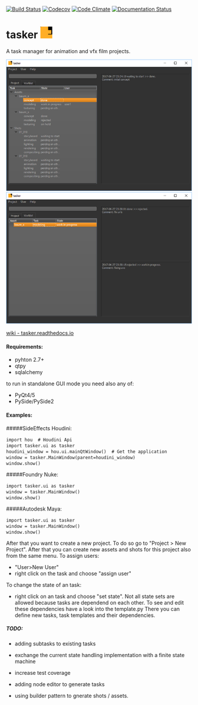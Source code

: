 [![Build Status](https://travis-ci.org/DominikPott/tasker.svg?branch=master)](https://travis-ci.org/DominikPott/tasker)
[![Codecov](https://codecov.io/github/DominikPott/tasker/coverage.svg?branch=master)](https://codecov.io/github/DominikPott/tasker?branch=master)
[![Code Climate](https://codeclimate.com/github/DominikPott/tasker/badges/gpa.svg)](https://codeclimate.com/github/DominikPott/tasker)
[![Documentation Status](https://readthedocs.org/projects/tasker/badge/?version=latest)](http://tasker.readthedocs.io/en/latest/?badge=latest)



# tasker <img src="https://github.com/DominikPott/tasker/blob/master/tasker/icons/tasker.png" alt="tasker_icon" width="32" /> 
A task manager for animation and vfx film projects.


![project_view](https://github.com/DominikPott/tasker/blob/master/docs/source/images/project_view_v001.png)
![worklist_view](https://github.com/DominikPott/tasker/blob/master/docs/source/images/worklist_view_v001.png)

[wiki - tasker.readthedocs.io](http://tasker.readthedocs.io/en/latest)




#### Requirements:
- pyhton 2.7+
- qtpy
- sqlalchemy

to run in standalone GUI mode you need also any of:
- PyQt4/5
- PySide/PySide2


#### Examples:
#####SideEffects Houdini:

    import hou  # Houdini Api
    import tasker.ui as tasker
    houdini_window = hou.ui.mainQtWindow()  # Get the application
    window = tasker.MainWindow(parent=houdini_window)
    window.show()

#####Foundry Nuke:

    import tasker.ui as tasker
    window = tasker.MainWindow()
    window.show()


#####Autodesk Maya:

    import tasker.ui as tasker
    window = tasker.MainWindow()
    window.show() 


After that you want to create a new project. To do so go to "Project > New Project".
After that you can create new assets and shots for this project also from the same menu.
To assign users:
- "User>New User"
- right click on the task and choose "assign user"

To change the state of an task:
- right click on an task and choose "set state".
Not all state sets are allowed because tasks are dependend on each other. To see and edit these dependencies
have a look into the template.py There you can define new tasks, task templates and their dependencies.





##### TODO:
- adding subtasks to existing tasks
- exchange the current state handling implementation with a finite state machine
- increase test coverage

- adding node editor to generate tasks
- using builder pattern to gnerate shots / assets.